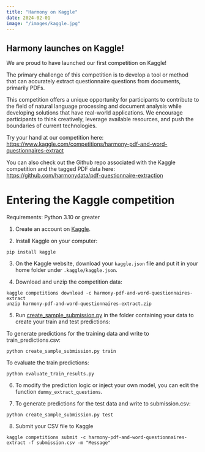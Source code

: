 ```yaml
---
title: "Harmony on Kaggle"
date: 2024-02-01
image: "/images/kaggle.jpg"
---
```


## Harmony launches on Kaggle!

We are proud to have launched our first competition on Kaggle!

The primary challenge of this competition is to develop a tool or method that can accurately extract questionnaire questions from documents, primarily PDFs.

This competition offers a unique opportunity for participants to contribute to the field of natural language processing and document analysis while developing solutions that have real-world applications. We encourage participants to think creatively, leverage available resources, and push the boundaries of current technologies.

Try your hand at our competition here: https://www.kaggle.com/competitions/harmony-pdf-and-word-questionnaires-extract

You can also check out the Github repo associated with the Kaggle competition and the tagged PDF data here: https://github.com/harmonydata/pdf-questionnaire-extraction


# Entering the Kaggle competition

Requirements: Python 3.10 or greater

1. Create an account on [Kaggle](https://www.kaggle.com/).

2. Install Kaggle on your computer:

```
pip install kaggle
```

3. On the Kaggle website, download your `kaggle.json` file and put it in your home folder under `.kaggle/kaggle.json`.

4. Download and unzip the competition data:

```
kaggle competitions download -c harmony-pdf-and-word-questionnaires-extract
unzip harmony-pdf-and-word-questionnaires-extract.zip 
```

5. Run [create_sample_submission.py](https://github.com/harmonydata/pdf-questionnaire-extraction/blob/main/data/create_sample_submission.py) in the folder containing your data to create your train and test predictions:

To generate predictions for the training data and write to train_predictions.csv:

```
python create_sample_submission.py train
```

To evaluate the train predictions:

```
python evaluate_train_results.py
```

6. To modify the prediction logic or inject your own model, you can edit the function `dummy_extract_questions`.

7. To generate predictions for the test data and write to submission.csv:

```
python create_sample_submission.py test
```

8. Submit your CSV file to Kaggle

```
kaggle competitions submit -c harmony-pdf-and-word-questionnaires-extract -f submission.csv -m "Message"
```
